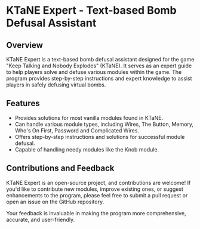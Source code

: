 # KTaNE Expert - Text-based Bomb Defusal Assistant

## Overview

KTaNE Expert is a text-based bomb defusal assistant designed for the game "Keep Talking and Nobody Explodes" (KTaNE). It serves as an expert guide to help players solve and defuse various modules within the game. The program provides step-by-step instructions and expert knowledge to assist players in safely defusing virtual bombs.

## Features

- Provides solutions for most vanilla modules found in KTaNE.
- Can handle various module types, including Wires, The Button, Memory, Who's On First, Password and Complicated Wires.
- Offers step-by-step instructions and solutions for successful module defusal.
- Capable of handling needy modules like the Knob module.

## Contributions and Feedback

KTaNE Expert is an open-source project, and contributions are welcome! If you'd like to contribute new modules, improve existing ones, or suggest enhancements to the program, please feel free to submit a pull request or open an issue on the GitHub repository.

Your feedback is invaluable in making the program more comprehensive, accurate, and user-friendly. 
